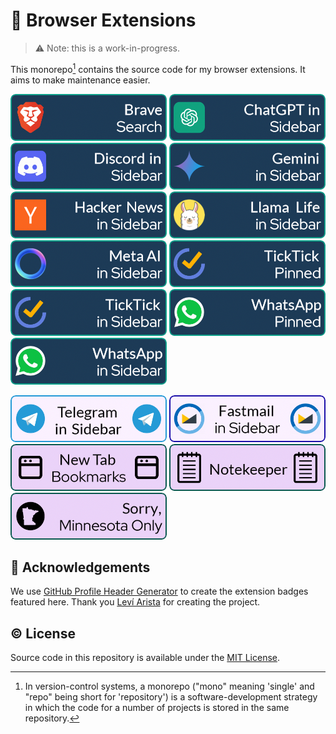 # 🔌 Browser Extensions

> ⚠ Note: this is a work-in-progress.

This monorepo[^1] contains the source code for my browser extensions. It aims to make maintenance easier.

[![banner](assets/banners/brave-header-2.png)](brave-search)
[![banner](assets/banners/chatgpt-banner-1.png)](chatgpt-in-sidebar)
[![banner](assets/banners/discord-banner-2.png)](discord-in-sidebar)
[![banner](assets/banners/gemini-2.png)](gemini-in-sidebar)
[![banner](assets/banners/hn-2.png)](hacker-news-in-sidebar)
[![banner](assets/banners/llamalife-2.png)](llamalife-in-sidebar)
[![banner](assets/banners/metaai-2.png)](metaai-in-sidebar)
[![banner](assets/banners/ticktick-pinned-2.png)](ticktick-pinned)
[![banner](assets/banners/ticktick-sidebar-1.png)](ticktick-in-sidebar)
[![banner](assets/banners/whatsapp-pinned-1.png)](whatsapp-pinned)
[![banner](assets/banners/whatsapp-sidebar-2.png)](whatsapp-in-sidebar)

[![banner](assets/banners/telegram-sidebar-2.png)](telegram-in-sidebar)
[![banner](assets/banners/fastmail-sidebar-2.png)](fastmail-in-sidebar)
[![banner](assets/banners/newtab-bookmarks-2.png)](new-tab-bookmarks)
[![banner](assets/banners/notekeeper-1.png)](notekeeper)
[![banner](assets/banners/sorry-mn-only-2.png)](sorry-minnesota-only)

## 💜 Acknowledgements

We use [GitHub Profile Header Generator](https://github.com/leviarista) to create the extension badges featured here. Thank you [Leví Arista](https://github.com/leviarista) for creating the project.

## © License

Source code in this repository is available under the [MIT License](LICENSE).

[^1]: In version-control systems, a monorepo ("mono" meaning 'single' and "repo" being short for 'repository') is a software-development strategy in which the code for a number of projects is stored in the same repository.
